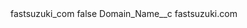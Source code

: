 <?xml version="1.0" encoding="UTF-8"?>
<CustomMetadata xmlns="http://soap.sforce.com/2006/04/metadata" xmlns:xsi="http://www.w3.org/2001/XMLSchema-instance" xmlns:xsd="http://www.w3.org/2001/XMLSchema">
    <label>fastsuzuki_com</label>
    <protected>false</protected>
    <values>
        <field>Domain_Name__c</field>
        <value xsi:type="xsd:string">fastsuzuki.com</value>
    </values>
</CustomMetadata>
